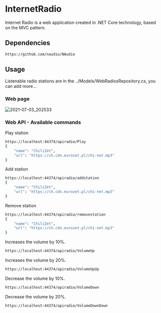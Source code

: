 # InternetRadio

Internet Radio is a web application created in .NET Core technology, based on the MVC pattern.


## Dependencies

```bash
https://github.com/naudio/NAudio
```

## Usage

Listenable radio stations are in the ../Models/WebRadiosRepository.cs, you can add more...

### Web page

![2021-07-03_202533](https://user-images.githubusercontent.com/27755739/124363670-f1ee3200-dc3c-11eb-9f90-2c6d794c67db.png)


### Web API - Available commands

Play station
```bash
https://localhost:44374/apiradio/Play
{
    "name": "ChiliZet",
    "url": "https://ch.cdn.eurozet.pl/chi-net.mp3"
}
```

Add station 
```bash
https://localhost:44374/apiradio/addstation
{
    "name": "ChiliZet",
    "url": "https://ch.cdn.eurozet.pl/chi-net.mp3"
}
```


Remove station
```bash
https://localhost:44374/apiradio/removestation
{
    "name": "ChiliZet",
    "url": "https://ch.cdn.eurozet.pl/chi-net.mp3"
}
```

Increases the volume by 10%.
```bash
https://localhost:44374/apiradio/VolumeUp
```

Increases the volume by 20%.
```bash
https://localhost:44374/apiradio/VolumeUpUp
```

Decrease the volume by 10%.
```bash
https://localhost:44374/apiradio/VolumeDown
```

Decrease the volume by 20%.
```bash
https://localhost:44374/apiradio/VolumeDownDown
```
